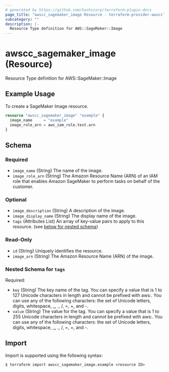 ```yaml
---
# generated by https://github.com/hashicorp/terraform-plugin-docs
page_title: "awscc_sagemaker_image Resource - terraform-provider-awscc"
subcategory: ""
description: |-
  Resource Type definition for AWS::SageMaker::Image
---
```


# awscc_sagemaker_image (Resource)

Resource Type definition for AWS::SageMaker::Image

## Example Usage

To create a SageMaker Image resource.
```terraform
resource "awscc_sagemaker_image" "example" {
  image_name     = "example"
  image_role_arn = aws_iam_role.test.arn
}
```

<!-- schema generated by tfplugindocs -->
## Schema

### Required

- `image_name` (String) The name of the image.
- `image_role_arn` (String) The Amazon Resource Name (ARN) of an IAM role that enables Amazon SageMaker to perform tasks on behalf of the customer.

### Optional

- `image_description` (String) A description of the image.
- `image_display_name` (String) The display name of the image.
- `tags` (Attributes List) An array of key-value pairs to apply to this resource. (see [below for nested schema](#nestedatt--tags))

### Read-Only

- `id` (String) Uniquely identifies the resource.
- `image_arn` (String) The Amazon Resource Name (ARN) of the image.

<a id="nestedatt--tags"></a>
### Nested Schema for `tags`

Required:

- `key` (String) The key name of the tag. You can specify a value that is 1 to 127 Unicode characters in length and cannot be prefixed with aws:. You can use any of the following characters: the set of Unicode letters, digits, whitespace, _, ., /, =, +, and -.
- `value` (String) The value for the tag. You can specify a value that is 1 to 255 Unicode characters in length and cannot be prefixed with aws:. You can use any of the following characters: the set of Unicode letters, digits, whitespace, _, ., /, =, +, and -.

## Import

Import is supported using the following syntax:

```shell
$ terraform import awscc_sagemaker_image.example <resource ID>
```
